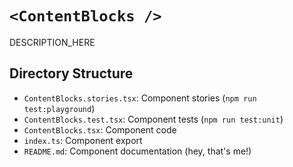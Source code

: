 # `<ContentBlocks />`

DESCRIPTION_HERE

## Directory Structure

- `ContentBlocks.stories.tsx`: Component stories (`npm run test:playground`)
- `ContentBlocks.test.tsx`: Component tests (`npm run test:unit`)
- `ContentBlocks.tsx`: Component code
- `index.ts`: Component export
- `README.md`: Component documentation (hey, that's me!)
